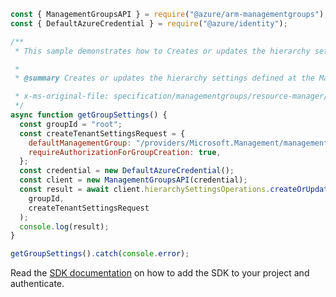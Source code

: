 ```javascript
const { ManagementGroupsAPI } = require("@azure/arm-managementgroups");
const { DefaultAzureCredential } = require("@azure/identity");

/**
 * This sample demonstrates how to Creates or updates the hierarchy settings defined at the Management Group level.

 *
 * @summary Creates or updates the hierarchy settings defined at the Management Group level.

 * x-ms-original-file: specification/managementgroups/resource-manager/Microsoft.Management/stable/2021-04-01/examples/PutHierarchySettings.json
 */
async function getGroupSettings() {
  const groupId = "root";
  const createTenantSettingsRequest = {
    defaultManagementGroup: "/providers/Microsoft.Management/managementGroups/DefaultGroup",
    requireAuthorizationForGroupCreation: true,
  };
  const credential = new DefaultAzureCredential();
  const client = new ManagementGroupsAPI(credential);
  const result = await client.hierarchySettingsOperations.createOrUpdate(
    groupId,
    createTenantSettingsRequest
  );
  console.log(result);
}

getGroupSettings().catch(console.error);
```

Read the [SDK documentation](https://github.com/Azure/azure-sdk-for-js/blob/%40azure%2Farm-managementgroups_2.0.1/sdk/managementgroups/arm-managementgroups/README.md) on how to add the SDK to your project and authenticate.
